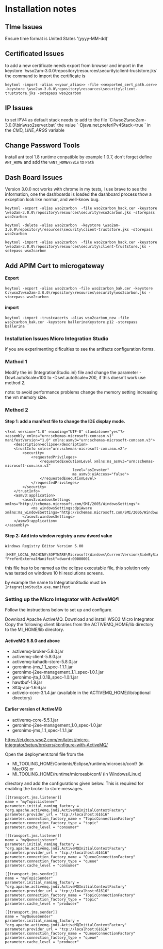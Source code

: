 # Installation notes

## TIme Issues

Ensure time format is United States '(yyyy-MM-dd)'


## Certificated Issues

to add a new certificate needs export from browser and import in the keystore  ´\wso2am-3.0.0\repository\resources\security\client-truststore.jks´ the command to import the certificate is

```keytool -import -alias <<your_alias>> -file <<exported_cert_path.cer>> -keystore \wso2am-3.0.0\repository\resources\security\client-truststore.jks -sotepass wso2carbon```

## IP Issues

to set IPV4 as default stack needs to add to the file ´C:\wso2\wso2am-3.0.0\bin\wso2server.bat´ the value ´-Djava.net.preferIPv4Stack=true ´ in the _*CMD_LINE_ARGS*_ variable

## Change Password Tools
 
Install ant tool 1.8 runtime conpatible by example 1.0.7, don't forget define ```ANT_HOME``` and add the ```%ANT_HOME%\Bin``` to ```Path```

## Dash Board Issues

Version 3.0.0 not works with chrome in my tests, I use brave to see the information, one the dashboards is loaded the dashboard process thow a exception look like normar, and well-know bug.


```keytool -export -alias wso2carbon  -file wso2carbon_back.cer -keystore \wso2am-3.0.0\repository\resources\security\wso2carbon.jks -storepass wso2carbon```

```keytool -delete -alias wso2carbon  -keystore \wso2am-3.0.0\repository\resources\security\client-truststore.jks -storepass wso2carbon```

```keytool -import -alias wso2carbon  -file wso2carbon_back.cer -keystore \wso2am-3.0.0\repository\resources\security\client-truststore.jks -sotepass wso2carbon```

## Add APIM Cert to microgateway


#### Export
```keytool -export -alias wso2carbon -file wso2carbon_bak.cer -keystore C:\wso2\wso2am-3.0.0\repository\resources\security\wso2carbon.jks -storepass wso2carbon```

#### import

```keytool -import -trustcacerts -alias wso2carbon_new -file wso2carbon_bak.cer -keystore ballerinaKeystore.p12 -storepass ballerina```

### Installation Issues Micro Integration Studio

if you are experimenting dificulties to see the artifacts configuration forms.

### Mathod 1

Modify the ini (IntegrationStudio.ini) file and change the parameter -Dswt.autoScale=100 to -Dswt.autoScale=200, if this doesn't work use method 2.

note: to avoid performance problems change the memory setting increasing the vm memory size.

### Method 2


#### Step 1: add a manifest file to change the IDE display mode.


```
<?xml version="1.0" encoding="UTF-8" standalone="yes"?>
<assembly xmlns="urn:schemas-microsoft-com:asm.v1" manifestVersion="1.0" xmlns:asmv3="urn:schemas-microsoft-com:asm.v3">
    <description>eclipse</description>
    <trustInfo xmlns="urn:schemas-microsoft-com:asm.v2">
        <security>
            <requestedPrivileges>
                <requestedExecutionLevel xmlns:ms_asmv3="urn:schemas-microsoft-com:asm.v3"
                               level="asInvoker"
                               ms_asmv3:uiAccess="false">
                </requestedExecutionLevel>
            </requestedPrivileges>
        </security>
    </trustInfo>
    <asmv3:application>
        <asmv3:windowsSettings xmlns="http://schemas.microsoft.com/SMI/2005/WindowsSettings">
            <ms_windowsSettings:dpiAware xmlns:ms_windowsSettings="http://schemas.microsoft.com/SMI/2005/WindowsSettings">false</ms_windowsSettings:dpiAware>
        </asmv3:windowsSettings>
    </asmv3:application>
</assembly>

```

#### Step 2: Add into window registry a new dword value

```
Windows Registry Editor Version 5.00

[HKEY_LOCAL_MACHINE\SOFTWARE\Microsoft\Windows\CurrentVersion\SideBySide]
"PreferExternalManifest"=dword:00000001

```





this file has to be named as the eclipse executable file, this solution only was tested on windows 10 hi resolutions screens.

by example the name to IntegrationStudio must be ```IntegrationStudio.exe.manifest```

### Setting up the Micro Integrator with ActiveMQ¶
Follow the instructions below to set up and configure.

Download Apache ActiveMQ.
Download and install WSO2 Micro Integrator.
Copy the following client libraries from the ACTIVEMQ_HOME/lib directory to the MI_HOME/lib directory.

#### ActiveMQ 5.8.0 and above

- activemq-broker-5.8.0.jar
- activemq-client-5.8.0.jar
- activemq-kahadb-store-5.8.0.jar
- geronimo-jms_1.1_spec-1.1.1.jar
- geronimo-j2ee-management_1.1_spec-1.0.1.jar
- geronimo-jta_1.0.1B_spec-1.0.1.jar
- hawtbuf-1.9.jar
- Slf4j-api-1.6.6.jar
- activeio-core-3.1.4.jar (available in the ACTIVEMQ_HOME/lib/optional directory)
#### Earlier version of ActiveMQ

- activemq-core-5.5.1.jar
- geronimo-j2ee-management_1.0_spec-1.0.jar
- geronimo-jms_1.1_spec-1.1.1.jar

https://ei.docs.wso2.com/en/latest/micro-integrator/setup/brokers/configure-with-ActiveMQ/

Open the deployment.toml file from the 
- MI_TOOLING_HOME/Contents/Eclipse/runtime/microesb/conf/ (in MacOS) or 
- MI_TOOLING_HOME/runtime/microesb/conf/ (in Windows/Linux)


directory and add the configurations given below. This is required for enabling the broker to store messages.

```
[[transport.jms.listener]]
name = "myTopicListener"
parameter.initial_naming_factory = "org.apache.activemq.jndi.ActiveMQInitialContextFactory"
parameter.provider_url = "tcp://localhost:61616"
parameter.connection_factory_name = "TopicConnectionFactory"
parameter.connection_factory_type = "topic"
parameter.cache_level = "consumer"

[[transport.jms.listener]]
name = "myQueueListener"
parameter.initial_naming_factory = "org.apache.activemq.jndi.ActiveMQInitialContextFactory"
parameter.provider_url = "tcp://localhost:61616"
parameter.connection_factory_name = "QueueConnectionFactory"
parameter.connection_factory_type = "queue"
parameter.cache_level = "consumer"

[[transport.jms.sender]]
name = "myTopicSender"
parameter.initial_naming_factory = "org.apache.activemq.jndi.ActiveMQInitialContextFactory"
parameter.provider_url = "tcp://localhost:61616"
parameter.connection_factory_name = "TopicConnectionFactory"
parameter.connection_factory_type = "topic"
parameter.cache_level = "producer"

[[transport.jms.sender]]
name = "myQueueSender"
parameter.initial_naming_factory = "org.apache.activemq.jndi.ActiveMQInitialContextFactory"
parameter.provider_url = "tcp://localhost:61616"
parameter.connection_factory_name = "QueueConnectionFactory"
parameter.connection_factory_type = "queue"
parameter.cache_level = "producer"
```